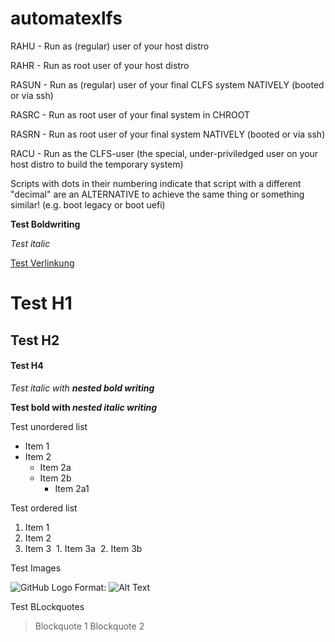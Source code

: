 

# automatexlfs

RAHU - Run as (regular) user of your host distro

RAHR - Run as root user of your host distro

RASUN - Run as (regular) user of your final CLFS system NATIVELY (booted or via ssh)

RASRC - Run as root user of your final system in CHROOT

RASRN - Run as root user of your final system NATIVELY (booted or via ssh)

RACU - Run as the CLFS-user (the special, under-priviledged user on your host distro to build the temporary system)

Scripts with dots in their numbering indicate that script with a different "decimal" are an ALTERNATIVE to achieve the same thing or something similar! (e.g. boot legacy or boot uefi)



**Test Boldwriting**

*Test italic*

[Test Verlinkung](http://www.google.de)

# Test H1
## Test H2
#### Test H4

_Test italic with **nested bold writing**_

__Test bold with *nested italic writing*__

Test unordered list

* Item 1
* Item 2
  * Item 2a
  * Item 2b
    * Item 2a1
  
Test ordered list

1. Item 1
2. Item 2
3. Item 3
  1. Item 3a
  2. Item 3b


Test Images

![GitHub Logo](/images/logo.png)
Format: ![Alt Text](url)

Test BLockquotes

> Blockquote 1
> Blockquote 2
